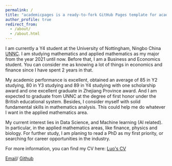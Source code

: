 ```yaml
---
permalink: /
title: "academicpages is a ready-to-fork GitHub Pages template for academic personal websites"
author_profile: true
redirect_from: 
  - /about/
  - /about.html
---
```


I am currently a Y4 student at the University of Nottingham, Ningbo China [UNNC](https://www.nottingham.edu.cn/en/index.aspx). I am studying mathematics and applied mathematics as my major from the year 2021 until now. Before that, I am a Business and Economics student. You can consider me as knowing a lot of things in economics and finance since I have spent 2 years in that. 

My academic performance is excellent, obtained an average of 85 in Y2 studying, 80 in Y3 studying and 89 in Y4 studying with one scholarship award and one excellent graduate in Zhejiang Province award. And I am expected to graduate from UNNC at the degree of first honor under the British educational system. Besides, I consider myself with solid fundamental skills in mathematics analysis. This could help me do whatever I want in the applied mathematics area.

My current interest lies in Data Science, and Machine learning (AI related). In particular, in the applied mathematics areas, like finance, physics and biology. For further study, I am planing to read a PhD as my first priority, or searching for career opportunities in the industry.

For more information, you can find my CV here: [Luo's CV](../assets/Curriculum_Vitae.pdf)

[Email](18756574729@163.com)/ [Github](https://github.com/RomeoisFushengLuo)




